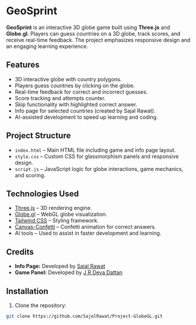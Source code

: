 # GeoSprint

**GeoSprint** is an interactive 3D globe game built using **Three.js** and **Globe.gl**. Players can guess countries on a 3D globe, track scores, and receive real-time feedback. The project emphasizes responsive design and an engaging learning experience.

## Features

- 3D interactive globe with country polygons.
- Players guess countries by clicking on the globe.
- Real-time feedback for correct and incorrect guesses.
- Score tracking and attempts counter.
- Skip functionality with highlighted correct answer.
- Info page for selected countries (created by Sajal Rawat).
- AI-assisted development to speed up learning and coding.

## Project Structure

- `index.html` – Main HTML file including game and info page layout.
- `style.css` – Custom CSS for glassmorphism panels and responsive design.
- `script.js` – JavaScript logic for globe interactions, game mechanics, and scoring.

## Technologies Used

- [Three.js](https://threejs.org/) – 3D rendering engine.
- [Globe.gl](https://globe.gl/) – WebGL globe visualization.
- [Tailwind CSS](https://tailwindcss.com/) – Styling framework.
- [Canvas-Confetti](https://www.npmjs.com/package/canvas-confetti) – Confetti animation for correct answers.
- AI tools – Used to assist in faster development and learning.

## Credits

- **Info Page:** Developed by [Sajal Rawat](https://github.com/SajalRawat)
- **Game Panel:** Developed by [J R Deva Dattan](https://github.com/jrdevadattan)

## Installation

1. Clone the repository:

```bash
git clone https://github.com/SajalRawat/Project-GlobeGL.git
